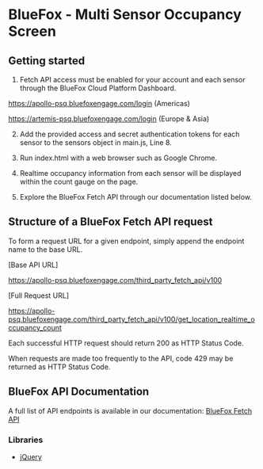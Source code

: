 # BlueFox - Multi Sensor Occupancy Screen

## Getting started

1. Fetch API access must be enabled for your account and each sensor through the BlueFox Cloud Platform Dashboard.

https://apollo-psq.bluefoxengage.com/login (Americas)

https://artemis-psq.bluefoxengage.com/login (Europe & Asia)

2. Add the provided access and secret authentication tokens for each sensor to the sensors object in main.js, Line 8.

3. Run index.html with a web browser such as Google Chrome.

4. Realtime occupancy information from each sensor will be displayed within the count gauge on the page.

5. Explore the BlueFox Fetch API through our documentation listed below.

## Structure of a BlueFox Fetch API request

To form a request URL for a given endpoint, simply append the endpoint name to the base URL.

[Base API URL]

https://apollo-psq.bluefoxengage.com/third_party_fetch_api/v100

[Full Request URL]

https://apollo-psq.bluefoxengage.com/third_party_fetch_api/v100/get_location_realtime_occupancy_count

Each successful HTTP request should return 200 as HTTP Status Code.

When requests are made too frequently to the API, code 429 may be returned as HTTP Status Code.

## BlueFox API Documentation

A full list of API endpoints is available in our documentation: [BlueFox Fetch API](https://bluefox.io/bluefox-fetch-api.pdf)


### Libraries

- [jQuery](https://jquery.com/)
